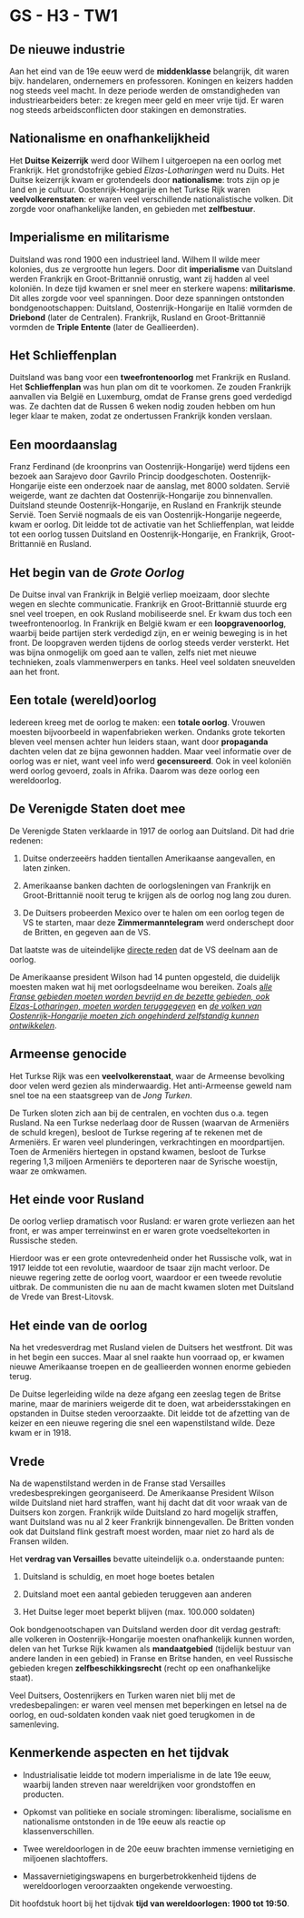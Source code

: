 # GS - H3 - TW1

## De nieuwe industrie

Aan het eind van de 19e eeuw werd de **middenklasse** belangrijk, dit waren bijv. handelaren, ondernemers en professoren. Koningen en keizers hadden nog steeds veel macht. In deze periode werden de omstandigheden van industriearbeiders beter: ze kregen meer geld en meer vrije tijd. Er waren nog steeds arbeidsconflicten door stakingen en demonstraties.

## Nationalisme en onafhankelijkheid

Het **Duitse Keizerrijk** werd door Wilhem I uitgeroepen na een oorlog met Frankrijk. Het grondstofrijke gebied *Elzas-Lotharingen* werd nu Duits. Het Duitse keizerrijk kwam er grotendeels door **nationalisme**: trots zijn op je land en je cultuur. Oostenrijk-Hongarije en het Turkse Rijk waren **veelvolkerenstaten**: er waren veel verschillende nationalistische volken. Dit zorgde voor onafhankelijke landen, en gebieden met **zelfbestuur**.

## Imperialisme en militarisme

Duitsland was rond 1900 een industrieel land. Wilhem II wilde meer kolonies, dus ze vergrootte hun legers. Door dit **imperialisme** van Duitsland werden Frankrijk en Groot-Brittannië onrustig, want zij hadden al veel koloniën. In deze tijd kwamen er snel meer en sterkere wapens: **militarisme**. Dit alles zorgde voor veel spanningen. Door deze spanningen ontstonden bondgenootschappen: Duitsland, Oostenrijk-Hongarije en Italië vormden de **Driebond** (later de Centralen). Frankrijk, Rusland en Groot-Brittannië vormden de **Triple Entente** (later de Geallieerden).

## Het Schlieffenplan

Duitsland was bang voor een **tweefrontenoorlog** met Frankrijk en Rusland. Het **Schlieffenplan** was hun plan om dit te voorkomen. Ze zouden Frankrijk aanvallen via België en Luxemburg, omdat de Franse grens goed verdedigd was. Ze dachten dat de Russen 6 weken nodig zouden hebben om hun leger klaar te maken, zodat ze ondertussen Frankrijk konden verslaan.

## Een moordaanslag

Franz Ferdinand (de kroonprins van Oostenrijk-Hongarije) werd tijdens een bezoek aan Sarajevo door Gavrilo Princip doodgeschoten. Oostenrijk-Hongarije eiste een onderzoek naar de aanslag, met 8000 soldaten. Servië weigerde, want ze dachten dat Oostenrijk-Hongarije zou binnenvallen. Duitsland steunde Oostenrijk-Hongarije, en Rusland en Frankrijk steunde Servië. Toen Servië nogmaals de eis van Oostenrijk-Hongarije negeerde, kwam er oorlog. Dit leidde tot de activatie van het Schlieffenplan, wat leidde tot een oorlog tussen Duitsland en Oostenrijk-Hongarije, en Frankrijk, Groot-Brittannië en Rusland.

## Het begin van de *Grote Oorlog*

De Duitse inval van Frankrijk in België verliep moeizaam, door slechte wegen en slechte communicatie. Frankrijk en Groot-Brittannië stuurde erg snel veel troepen, en ook Rusland mobiliseerde snel. Er kwam dus toch een tweefrontenoorlog. In Frankrijk en België kwam er een **loopgravenoorlog**, waarbij beide partijen sterk verdedigd zijn, en er weinig beweging is in het front. De loopgraven werden tijdens de oorlog steeds verder versterkt. Het was bijna onmogelijk om goed aan te vallen, zelfs niet met nieuwe technieken, zoals vlammenwerpers en tanks. Heel veel soldaten sneuvelden aan het front.

## Een totale (wereld)oorlog

Iedereen kreeg met de oorlog te maken: een **totale oorlog**. Vrouwen moesten bijvoorbeeld in wapenfabrieken werken. Ondanks grote tekorten bleven veel mensen achter hun leiders staan, want door **propaganda** dachten velen dat ze bijna gewonnen hadden. Maar veel informatie over de oorlog was er niet, want veel info werd **gecensureerd**. Ook in veel koloniën werd oorlog gevoerd, zoals in Afrika. Daarom was deze oorlog een wereldoorlog.

## De Verenigde Staten doet mee

De Verenigde Staten verklaarde in 1917 de oorlog aan Duitsland. Dit had drie redenen:

1. Duitse onderzeeërs hadden tientallen Amerikaanse aangevallen, en laten zinken.

2. Amerikaanse banken dachten de oorlogsleningen van Frankrijk en Groot-Brittannië nooit terug te krijgen als de oorlog nog lang zou duren.

3. De Duitsers probeerden Mexico over te halen om een oorlog tegen de VS te starten, maar deze **Zimmermanntelegram** werd onderschept door de Britten, en gegeven aan de VS.

Dat laatste was de uiteindelijke <u>directe reden</u> dat de VS deelnam aan de oorlog.

De Amerikaanse president Wilson had 14 punten opgesteld, die duidelijk moesten maken wat hij met oorlogsdeelname wou bereiken. Zoals <u>a*lle Franse gebieden moeten worden bevrijd en de bezette gebieden, ook Elzas-Lotharingen, moeten worden teruggegeven*</u> en *<u>de volken van Oostenrijk-Hongarije moeten zich ongehinderd zelfstandig kunnen ontwikkelen</u>*.

## Armeense genocide

Het Turkse Rijk was een **veelvolkerenstaat**, waar de Armeense bevolking door velen werd gezien als minderwaardig. Het anti-Armeense geweld nam snel toe na een staatsgreep van de *Jong Turken*.

De Turken sloten zich aan bij de centralen, en vochten dus o.a. tegen Rusland. Na een Turkse nederlaag door de Russen (waarvan de Armeniërs de schuld kregen), besloot de Turkse regering af te rekenen met de Armeniërs. Er waren veel plunderingen, verkrachtingen en moordpartijen. Toen de Armeniërs hiertegen in opstand kwamen, besloot de Turkse regering 1,3 miljoen Armeniërs te deporteren naar de Syrische woestijn, waar ze omkwamen.

## Het einde voor Rusland

De oorlog verliep dramatisch voor Rusland: er waren grote verliezen aan het front, er was amper terreinwinst en er waren grote voedseltekorten in Russische steden.

Hierdoor was er een grote ontevredenheid onder het Russische volk, wat in 1917 leidde tot een revolutie, waardoor de tsaar zijn macht verloor. De nieuwe regering zette de oorlog voort, waardoor er een tweede revolutie uitbrak. De communisten die nu aan de macht kwamen sloten met Duitsland de Vrede van Brest-Litovsk.

## Het einde van de oorlog

Na het vredesverdrag met Rusland vielen de Duitsers het westfront. Dit was in het begin een succes. Maar al snel raakte hun voorraad op, er kwamen nieuwe Amerikaanse troepen en de geallieerden wonnen enorme gebieden terug.

De Duitse legerleiding wilde na deze afgang een zeeslag tegen de Britse marine, maar de mariniers weigerde dit te doen, wat arbeidersstakingen en opstanden in Duitse steden veroorzaakte. Dit leidde tot de afzetting van de keizer en een nieuwe regering die snel een wapenstilstand wilde. Deze kwam er in 1918.

## Vrede

Na de wapenstilstand werden in de Franse stad Versailles vredesbesprekingen georganiseerd. De Amerikaanse President Wilson wilde Duitsland niet hard straffen, want hij dacht dat dit voor wraak van de Duitsers kon zorgen. Frankrijk wilde Duitsland zo hard mogelijk straffen, want Duitsland was nu al 2 keer Frankrijk binnengevallen. De Britten vonden ook dat Duitsland flink gestraft moest worden, maar niet zo hard als de Fransen wilden.

Het **verdrag van Versailles** bevatte uiteindelijk o.a. onderstaande punten:

1. Duitsland is schuldig, en moet hoge boetes betalen

2. Duitsland moet een aantal gebieden teruggeven aan anderen

3. Het Duitse leger moet beperkt blijven (max. 100.000 soldaten)

Ook bondgenootschapen van Duitsland werden door dit verdag gestraft: alle volkeren in Oostenrijk-Hongarije moesten onafhankelijk kunnen worden, delen van het Turkse Rijk kwamen als **mandaatgebied** (tijdelijk bestuur van andere landen in een gebied) in Franse en Britse handen, en veel Russische gebieden kregen **zelfbeschikkingsrecht** (recht op een onafhankelijke staat).

Veel Duitsers, Oostenrijkers en Turken waren niet blij met de vredesbepalingen: er waren veel mensen met beperkingen en letsel na de oorlog, en oud-soldaten konden vaak niet goed terugkomen in de samenleving.

## Kenmerkende aspecten en het tijdvak

- Industrialisatie leidde tot modern imperialisme in de late 19e eeuw, waarbij landen streven naar wereldrijken voor grondstoffen en producten.

- Opkomst van politieke en sociale stromingen: liberalisme, socialisme en nationalisme ontstonden in de 19e eeuw als reactie op klassenverschillen.

- Twee wereldoorlogen in de 20e eeuw brachten immense vernietiging en miljoenen slachtoffers.

- Massavernietigingswapens en burgerbetrokkenheid tijdens de wereldoorlogen veroorzaakten ongekende verwoesting.

Dit hoofdstuk hoort bij het tijdvak **tijd van wereldoorlogen: 1900 tot 19:50**.
